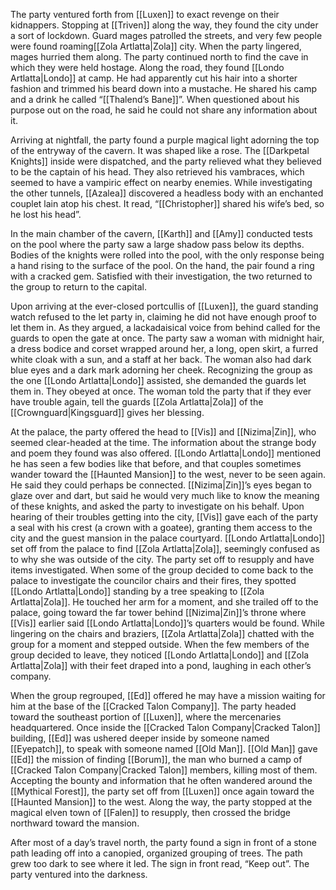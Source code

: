 The party ventured forth from [[Luxen]] to exact revenge on their kidnappers. Stopping at [[Triven]] along the way, they found the city under a sort of lockdown. Guard mages patrolled the streets, and very few people were found roaming[[Zola Artlatta|Zola]] city. When the party lingered, mages hurried them along. The party continued north to find the cave in which they were held hostage. Along the road, they found [[Londo Artlatta|Londo]] at camp. He had apparently cut his hair into a shorter fashion and trimmed his beard down into a mustache. He shared his camp and a drink he called “[[Thalend’s Bane]]”. When questioned about his purpose out on the road, he said he could not share any information about it.

Arriving at nightfall, the party found a purple magical light adorning the top of the entryway of the cavern. It was shaped like a rose. The [[Darkpetal Knights]] inside were dispatched, and the party relieved what they believed to be the captain of his head. They also retrieved his vambraces, which seemed to have a vampiric effect on nearby enemies. While investigating the other tunnels, [[Azalea]] discovered a headless body with an enchanted couplet lain atop his chest. It read, “[[Christopher]] shared his wife’s bed, so he lost his head”. 

In the main chamber of the cavern, [[Karth]] and [[Amy]] conducted tests on the pool where the party saw a large shadow pass below its depths. Bodies of the knights were rolled into the pool, with the only response being a hand rising to the surface of the pool. On the hand, the pair found a ring with a cracked gem. Satisfied with their investigation, the two returned to the group to return to the capital. 

Upon arriving at the ever-closed portcullis of [[Luxen]], the guard standing watch refused to the let party in, claiming he did not have enough proof to let them in. As they argued, a lackadaisical voice from behind called for the guards to open the gate at once. The party saw a woman with midnight hair, a dress bodice and corset wrapped around her, a long, open skirt, a furred white cloak with a sun, and a staff at her back. The woman also had dark blue eyes and a dark mark adorning her cheek. Recognizing the group as the one [[Londo Artlatta|Londo]] assisted, she demanded the guards let them in. They obeyed at once. The woman told the party that if they ever have trouble again, tell the guards [[Zola Artlatta|Zola]] of the [[Crownguard|Kingsguard]] gives her blessing. 

At the palace, the party offered the head to [[Vis]] and [[Nizima|Zin]], who seemed clear-headed at the time. The information about the strange body and poem they found was also offered. [[Londo Artlatta|Londo]] mentioned he has seen a few bodies like that before, and that couples sometimes wander toward the [[Haunted Mansion]] to the west, never to be seen again. He said they could perhaps be connected. [[Nizima|Zin]]’s eyes began to glaze over and dart, but said he would very much like to know the meaning of these knights, and asked the party to investigate on his behalf. Upon hearing of their troubles getting into the city, [[Vis]] gave each of the party a seal with his crest (a crown with a goatee), granting them access to the city and the guest mansion in the palace courtyard. [[Londo Artlatta|Londo]] set off from the palace to find [[Zola Artlatta|Zola]], seemingly confused as to why she was outside of the city. The party set off to resupply and have items investigated. When some of the group decided to come back to the palace to investigate the councilor chairs and their fires, they spotted [[Londo Artlatta|Londo]] standing by a tree speaking to [[Zola Artlatta|Zola]]. He touched her arm for a moment, and she trailed off to the palace, going toward the far tower behind [[Nizima|Zin]]’s throne where [[Vis]] earlier said [[Londo Artlatta|Londo]]’s quarters would be found. While lingering on the chairs and braziers, [[Zola Artlatta|Zola]] chatted with the group for a moment and stepped outside. When the few members of the group decided to leave, they noticed [[Londo Artlatta|Londo]] and [[Zola Artlatta|Zola]] with their feet draped into a pond, laughing in each other’s company. 

When the group regrouped, [[Ed]] offered he may have a mission waiting for him at the base of the [[Cracked Talon Company]]. The party headed toward the southeast portion of [[Luxen]], where the mercenaries headquartered. Once inside the [[Cracked Talon Company|Cracked Talon]] building, [[Ed]] was ushered deeper inside by someone named [[Eyepatch]], to speak with someone named [[Old Man]]. [[Old Man]] gave [[Ed]] the mission of finding [[Borum]], the man who burned a camp of [[Cracked Talon Company|Cracked Talon]] members, killing most of them. Accepting the bounty and information that he often wandered around the [[Mythical Forest]], the party set off from [[Luxen]] once again toward the [[Haunted Mansion]] to the west. Along the way, the party stopped at the magical elven town of [[Falen]] to resupply, then crossed the bridge northward toward the mansion. 

After most of a day’s travel north, the party found a sign in front of a stone path leading off into a canopied, organized grouping of trees. The path grew too dark to see where it led. The sign in front read, “Keep out”. The party ventured into the darkness.